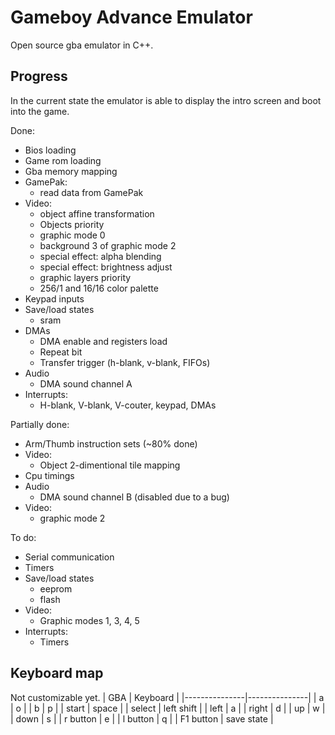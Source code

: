 # Gameboy Advance Emulator  
Open source gba emulator in C++.

## Progress  
In the current state the emulator is able to display the intro screen and boot into the game.  

Done:
* Bios loading
* Game rom loading
* Gba memory mapping
* GamePak:
	* read data from GamePak
* Video:
	* object affine transformation
	* Objects priority
	* graphic mode 0
	* background 3 of graphic mode 2
	* special effect: alpha blending
	* special effect: brightness adjust
	* graphic layers priority
	* 256/1 and 16/16 color palette
* Keypad inputs
* Save/load states
	* sram
* DMAs
	* DMA enable and registers load
	* Repeat bit
	* Transfer trigger (h-blank, v-blank, FIFOs)
* Audio
	* DMA sound channel A
* Interrupts:
	* H-blank, V-blank, V-couter, keypad, DMAs
 
Partially done:
* Arm/Thumb instruction sets (~80% done)
* Video:
	* Object 2-dimentional tile mapping
* Cpu timings
* Audio
	* DMA sound channel B (disabled due to a bug)
* Video:
	* graphic mode 2

To do:  
* Serial communication
* Timers
* Save/load states
	* eeprom
	* flash
* Video:
	* Graphic modes 1, 3, 4, 5
* Interrupts:
	* Timers


## Keyboard map
Not customizable yet.
| GBA   	 	| Keyboard  	| 
|---------------|---------------|
| a 			| o 			|
| b 			| p 			|
| start 		| space 		|
| select		| left shift 	|
| left 			| a 			|
| right 		| d 			|
| up			| w 			|
| down 			| s 			|
| r button		| e 			|
| l button		| q 			|
| F1 button		| save state    |